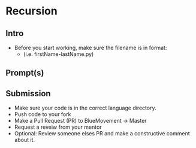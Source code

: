 # Recursion

## Intro

- Before you start working, make sure the filename is in format:
  - (i.e. firstName-lastName.py)

## Prompt(s)

## Submission

- Make sure your code is in the correct language directory.
- Push code to your fork
- Make a Pull Request (PR) to BlueMovement -> Master
- Request a reveiw from your mentor
- Optional: Review someone elses PR and make a constructive comment about it.
